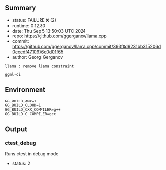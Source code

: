 ## Summary

- status:  FAILURE ❌ (2)
- runtime: 0:12.80
- date:    Thu Sep  5 13:50:03 UTC 2024
- repo:    https://github.com/ggerganov/llama.cpp
- commit:  https://github.com/ggerganov/llama.cpp/commit/393f8d9231bb315206d0ccedf4710976e0d01f65
- author:  Georgi Gerganov
```
llama : remove llama_constraint

ggml-ci
```

## Environment

```
GG_BUILD_AMX=1
GG_BUILD_CLOUD=1
GG_BUILD_CXX_COMPILER=g++
GG_BUILD_C_COMPILER=gcc
```

## Output

### ctest_debug

Runs ctest in debug mode
- status: 2
```

```

